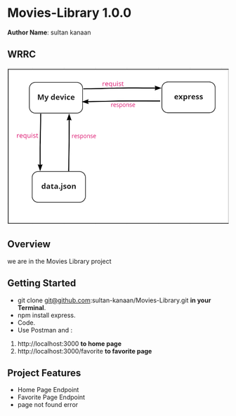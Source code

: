 # Movies-Library 1.0.0

**Author Name**: sultan kanaan

## WRRC
![WRRC](./movieData/webRRC.png)


## Overview
we are in the  Movies Library project

## Getting Started
- git clone git@github.com:sultan-kanaan/Movies-Library.git **in your Terminal**.
- npm install express.
- Code.
- Use Postman and : 
 1. http://localhost:3000 **to home page**
 2. http://localhost:3000/favorite **to favorite page**


## Project Features
- Home Page Endpoint
- Favorite Page Endpoint
- page not found error
